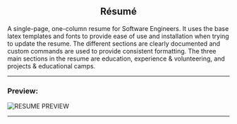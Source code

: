 <h2 align="center">Résumé</h2>

A single-page, one-column resume for Software Engineers. It uses the base latex templates and fonts to provide ease of use and installation when trying to update the resume. The different sections are clearly documented and custom commands are used to provide consistent formatting. The three main sections in the resume are education, experience & volunteering, and projects & educational camps.

---

### Preview:

![RESUME PREVIEW](https://user-images.githubusercontent.com/52632898/120805039-98afb780-c545-11eb-9044-6835a02ed8be.png)

---
